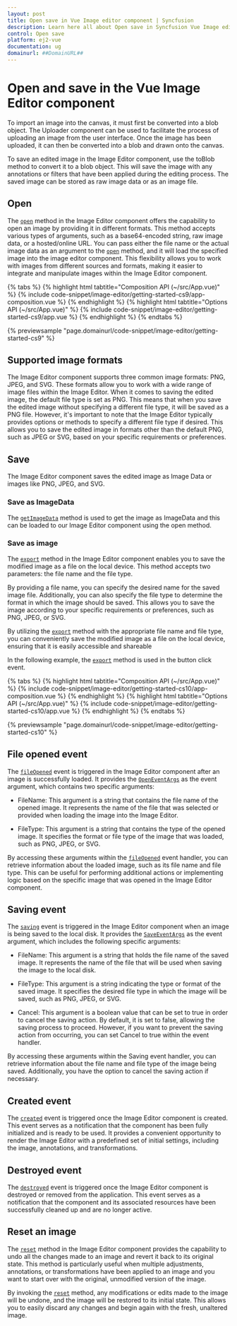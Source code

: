```yaml
---
layout: post
title: Open save in Vue Image editor component | Syncfusion
description: Learn here all about Open save in Syncfusion Vue Image editor component of Syncfusion Essential JS 2 and more.
control: Open save 
platform: ej2-vue
documentation: ug
domainurl: ##DomainURL##
---
```


# Open and save in the Vue Image Editor component

To import an image into the canvas, it must first be converted into a blob object. The Uploader component can be used to facilitate the process of uploading an image from the user interface. Once the image has been uploaded, it can then be converted into a blob and drawn onto the canvas. 

To save an edited image in the Image Editor component, use the toBlob method to convert it to a blob object. This will save the image with any annotations or filters that have been applied during the editing process. The saved image can be stored as raw image data or as an image file.

## Open

The [`open`](https://ej2.syncfusion.com/vue/documentation/api/image-editor/#open) method in the Image Editor component offers the capability to open an image by providing it in different formats. This method accepts various types of arguments, such as a base64-encoded string, raw image data, or a hosted/online URL. You can pass either the file name or the actual image data as an argument to the [`open`](https://ej2.syncfusion.com/vue/documentation/api/image-editor/#open) method, and it will load the specified image into the image editor component. This flexibility allows you to work with images from different sources and formats, making it easier to integrate and manipulate images within the Image Editor component.

{% tabs %}
{% highlight html tabtitle="Composition API (~/src/App.vue)" %}
{% include code-snippet/image-editor/getting-started-cs9/app-composition.vue %}
{% endhighlight %}
{% highlight html tabtitle="Options API (~/src/App.vue)" %}
{% include code-snippet/image-editor/getting-started-cs9/app.vue %}
{% endhighlight %}
{% endtabs %}
        
{% previewsample "page.domainurl/code-snippet/image-editor/getting-started-cs9" %}

## Supported image formats

The Image Editor component supports three common image formats: PNG, JPEG, and SVG. These formats allow you to work with a wide range of image files within the Image Editor.
When it comes to saving the edited image, the default file type is set as PNG. This means that when you save the edited image without specifying a different file type, it will be saved as a PNG file. However, it's important to note that the Image Editor typically provides options or methods to specify a different file type if desired. This allows you to save the edited image in formats other than the default PNG, such as JPEG or SVG, based on your specific requirements or preferences. 

## Save

The Image Editor component saves the edited image as Image Data or images like PNG, JPEG, and SVG.

### Save as ImageData

The [`getImageData`](https://ej2.syncfusion.com/vue/documentation/api/image-editor/#getimagedata) method is used to get the image as ImageData and this can be loaded to our Image Editor component using the open method.

### Save as image

The [`export`](https://ej2.syncfusion.com/vue/documentation/api/image-editor/#export) method in the Image Editor component enables you to save the modified image as a file on the local device. This method accepts two parameters: the file name and the file type.

By providing a file name, you can specify the desired name for the saved image file. Additionally, you can also specify the file type to determine the format in which the image should be saved. This allows you to save the image according to your specific requirements or preferences, such as PNG, JPEG, or SVG.

By utilizing the [`export`](https://ej2.syncfusion.com/vue/documentation/api/image-editor/#export) method with the appropriate file name and file type, you can conveniently save the modified image as a file on the local device, ensuring that it is easily accessible and shareable

In the following example, the [`export`](https://ej2.syncfusion.com/vue/documentation/api/image-editor/#export) method is used in the button click event.

{% tabs %}
{% highlight html tabtitle="Composition API (~/src/App.vue)" %}
{% include code-snippet/image-editor/getting-started-cs10/app-composition.vue %}
{% endhighlight %}
{% highlight html tabtitle="Options API (~/src/App.vue)" %}
{% include code-snippet/image-editor/getting-started-cs10/app.vue %}
{% endhighlight %}
{% endtabs %}
        
{% previewsample "page.domainurl/code-snippet/image-editor/getting-started-cs10" %}

## File opened event 

The [`fileOpened`](https://ej2.syncfusion.com/vue/documentation/api/image-editor/#fileopened) event is triggered in the Image Editor component after an image is successfully loaded. It provides the [`OpenEventArgs`](https://helpej2.syncfusion.com/vue/documentation/api/image-editor/openeventargs/) as the event argument, which contains two specific arguments: 

* FileName: This argument is a string that contains the file name of the opened image. It represents the name of the file that was selected or provided when loading the image into the Image Editor. 

* FileType: This argument is a string that contains the type of the opened image. It specifies the format or file type of the image that was loaded, such as PNG, JPEG, or SVG. 

By accessing these arguments within the [`fileOpened`](https://ej2.syncfusion.com/vue/documentation/api/image-editor/#fileopened) event handler, you can retrieve information about the loaded image, such as its file name and file type. This can be useful for performing additional actions or implementing logic based on the specific image that was opened in the Image Editor component.

## Saving event 

The [`saving`](https://helpej2.syncfusion.com/vue/documentation/api/image-editor/#saving) event is triggered in the Image Editor component when an image is being saved to the local disk. It provides the [`SaveEventArgs`](https://ej2.syncfusion.com/vue/documentation/api/image-editor/saveEventArgs/) as the event argument, which includes the following specific arguments: 

* FileName: This argument is a string that holds the file name of the saved image. It represents the name of the file that will be used when saving the image to the local disk. 

* FileType: This argument is a string indicating the type or format of the saved image. It specifies the desired file type in which the image will be saved, such as PNG, JPEG, or SVG. 

* Cancel: This argument is a boolean value that can be set to true in order to cancel the saving action. By default, it is set to false, allowing the saving process to proceed. However, if you want to prevent the saving action from occurring, you can set Cancel to true within the event handler. 

By accessing these arguments within the Saving event handler, you can retrieve information about the file name and file type of the image being saved. Additionally, you have the option to cancel the saving action if necessary.

## Created event 

The [`created`](https://ej2.syncfusion.com/vue/documentation/api/image-editor/#created) event is triggered once the Image Editor component is created. This event serves as a notification that the component has been fully initialized and is ready to be used. It provides a convenient opportunity to render the Image Editor with a predefined set of initial settings, including the image, annotations, and transformations. 

## Destroyed event 

The [`destroyed`](https://ej2.syncfusion.com/vue/documentation/api/image-editor/#destroyed) event is triggered once the Image Editor component is destroyed or removed from the application. This event serves as a notification that the component and its associated resources have been successfully cleaned up and are no longer active. 


## Reset an image 

The [`reset`](https://ej2.syncfusion.com/vue/documentation/api/image-editor/#reset) method in the Image Editor component provides the capability to undo all the changes made to an image and revert it back to its original state. This method is particularly useful when multiple adjustments, annotations, or transformations have been applied to an image and you want to start over with the original, unmodified version of the image. 

By invoking the [`reset`](https://ej2.syncfusion.com/vue/documentation/api/image-editor/#reset) method, any modifications or edits made to the image will be undone, and the image will be restored to its initial state. This allows you to easily discard any changes and begin again with the fresh, unaltered image.